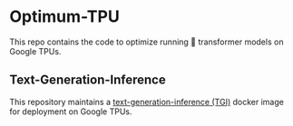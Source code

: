 # Optimum-TPU

This repo contains the code to optimize running 🤗 transformer models on Google TPUs.

## Text-Generation-Inference

This repository maintains a [text-generation-inference (TGI)](https://github.com/huggingface/optimum-tpu/tree/main/text-generation-inference) docker image for deployment on Google TPUs.
